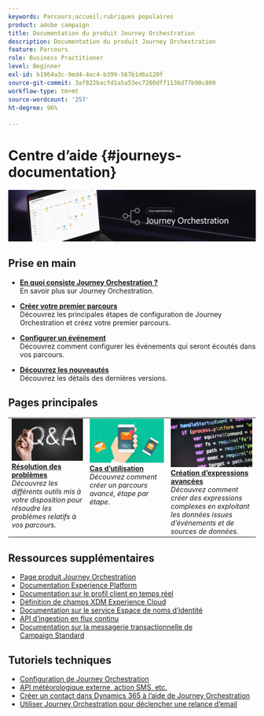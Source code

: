 ```yaml
---
keywords: Parcours;accueil;rubriques populaires
product: adobe campaign
title: Documentation du produit Journey Orchestration
description: Documentation du produit Journey Orchestration
feature: Parcours
role: Business Practitioner
level: Beginner
exl-id: b1964a3c-9ed4-4ec4-b399-567b1d6a120f
source-git-commit: 3af822bacfd1a5a53ec7280dff1136d77b90c809
workflow-type: tm+mt
source-wordcount: '257'
ht-degree: 96%

---
```


# Centre d’aide {#journeys-documentation}

![](using/assets/do-not-localize/bannerjourney.png)

## Prise en main

* **[En quoi consiste Journey Orchestration ?](using/about/about-journey-orchestration.md)**<br/>
En savoir plus sur Journey Orchestration.

* **[Créer votre premier parcours](using/about/get-started.md)**<br/>
Découvrez les principales étapes de configuration de Journey Orchestration et créez votre premier parcours.

* **[Configurer un événement](using/event/about-events.md#section_tbk_5qt_pgb)**<br/>
Découvrez comment configurer les événements qui seront écoutés dans vos parcours.

* **[Découvrez les nouveautés](using/release-notes/release-notes.md)**<br/>
Découvrez les détails des dernières versions.

## Pages principales

<table style="table-layout:fixed">
<tr>
    <td valign="top">
        <a href="using/about/troubleshooting.md">
       <img alt="Développeurs" src="using/assets/do-not-localize/FAQ.png" />
       </a>
    <div>
    <a href="using/about/troubleshooting.md"><strong>Résolution des problèmes</strong></a>
    </div>
    <em>Découvrez les différents outils mis à votre disposition pour résoudre les problèmes relatifs à vos parcours.</em>
    <br>
  </td>
  <td valign="top">
    <a href="using/usecase/building-the-journey.md">
      <img alt="build" src="using/assets/do-not-localize/design.png"/>
    </a>
    <div>
    <a href="using/usecase/building-the-journey.md"><strong>Cas d’utilisation</strong></a>
    </div>
    <em>Découvrez comment créer un parcours avancé, étape par étape.</em>
    <br>
  </td>
  <td valign="top">
    <a href="using/expression/expressionadvanced.md">
      <img alt="conditions" src="using/assets/do-not-localize/dev.png"/>
    </a>
    <div>
    <a href="using/expression/expressionadvanced.md"><strong>Création d’expressions avancées</strong></a>
    </div>
    <em>Découvrez comment créer des expressions complexes en exploitant les données issues d’événements et de sources de données. </em>
    <br>
  </td>
</tr>
</table>

## Ressources supplémentaires

* [Page produit Journey Orchestration](https://www.adobe.com/fr/experience-platform/journey-orchestration.html)
* [Documentation Experience Platform](https://www.adobe.com/fr/experience-platform/documentation-and-developer-resources.html)
* [Documentation sur le profil client en temps réel](https://docs.adobe.com/content/help/fr-FR/experience-platform/profile/home.html)
* [Définition de champs XDM Experience Cloud](https://docs.adobe.com/content/help/fr-FR/experience-platform/xdm/home.html)
* [Documentation sur le service Espace de noms d’identité](https://docs.adobe.com/content/help/fr-FR/experience-platform/identity/home.html)
* [API d’ingestion en flux continu](https://docs.adobe.com/content/help/fr-FR/experience-platform/ingestion/streaming/overview.html)
* [Documentation sur la messagerie transactionnelle de Campaign Standard](https://experienceleague.adobe.com/docs/campaign-standard/using/communication-channels/transactional-messaging/getting-started-with-transactional-msg.html)

## Tutoriels techniques

* [Configuration de Journey Orchestration](https://experienceleague.adobe.com/docs/platform-learn/comprehensive-technical-tutorial/module6/journey-orchestration-create-account.html?lang=fr#module6-journey-orchestration)
* [API météorologique externe, action SMS, etc.](https://experienceleague.adobe.com/docs/platform-learn/comprehensive-technical-tutorial/module12/journey-orchestration-external-weather-api-sms.html?lang=fr#module12)
* [Créer un contact dans Dynamics 365 à l’aide de Journey Orchestration](https://experienceleague.adobe.com/docs/platform-learn/comprehensive-technical-tutorial/module17/ex3.html?lang=fr#17.3-create-a-contact-in-microsoft-dynamics-365-using-journey-orchestration-%26-import-data-from-microsoft-dynamics)
* [Utiliser Journey Orchestration pour déclencher une relance d’email](https://experienceleague.adobe.com/docs/platform-learn/comprehensive-technical-tutorial/module20/ex4.html?lang=fr#20.4-use-journey-orchestration-to-trigger-an-email-follow-up-after-interacting-with-your-chatbot)
